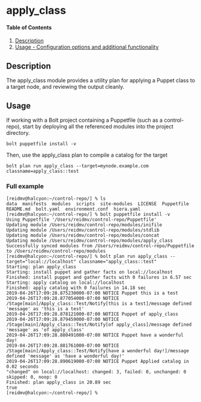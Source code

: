 # apply\_class

#### Table of Contents

1. [Description](#description)
3. [Usage - Configuration options and additional functionality](#usage)

## Description

The apply\_class module provides a utility plan for applying a Puppet class to a target node, and reviewing the output cleanly.

## Usage

If working with a Bolt project containing a Puppetfile (such as a control-repo), start by deploying all the referenced modules into the project directory.

```
bolt puppetfile install -v
```

Then, use the apply\_class plan to compile a catalog for the target 

```
bolt plan run apply_class --target=mynode.example.com classname=apply_class::test
```

### Full example

```
[reidmv@halcyon:~/control-repo/] % ls
data  manifests  modules  scripts  site-modules  LICENSE  Puppetfile  README.md  bolt.yaml  environment.conf  hiera.yaml
[reidmv@halcyon:~/control-repo/] % bolt puppetfile install -v
Using Puppetfile '/Users/reidmv/control-repo/Puppetfile'
Updating module /Users/reidmv/control-repo/modules/inifile
Updating module /Users/reidmv/control-repo/modules/stdlib
Updating module /Users/reidmv/control-repo/modules/concat
Updating module /Users/reidmv/control-repo/modules/apply_class
Successfully synced modules from /Users/reidmv/control-repo/Puppetfile to /Users/reidmv/control-repo/modules
[reidmv@halcyon:~/control-repo/] % bolt plan run apply_class --target="local://localhost" classname="apply_class::test"
Starting: plan apply_class
Starting: install puppet and gather facts on local://localhost
Finished: install puppet and gather facts with 0 failures in 6.57 sec
Starting: apply catalog on local://localhost
Finished: apply catalog with 0 failures in 14.18 sec
2019-04-26T17:09:28.875230000-07:00 NOTICE Puppet this is a test
2019-04-26T17:09:28.877054000-07:00 NOTICE /Stage[main]/Apply_class::Test/Notify[this is a test]/message defined 'message' as 'this is a test'
2019-04-26T17:09:28.878121000-07:00 NOTICE Puppet of apply_class
2019-04-26T17:09:28.879459000-07:00 NOTICE /Stage[main]/Apply_class::Test/Notify[of apply_class]/message defined 'message' as 'of apply_class'
2019-04-26T17:09:28.880491000-07:00 NOTICE Puppet have a wonderful day!
2019-04-26T17:09:28.881761000-07:00 NOTICE /Stage[main]/Apply_class::Test/Notify[have a wonderful day!]/message defined 'message' as 'have a wonderful day!'
2019-04-26T17:09:28.890619000-07:00 NOTICE Puppet Applied catalog in 0.02 seconds
"changed" on local://localhost: changed: 3, failed: 0, unchanged: 0 skipped: 0, noop: 0
Finished: plan apply_class in 20.89 sec
true
[reidmv@halcyon:~/control-repo/] %
```
